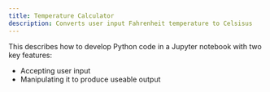 ```yaml
---
title: Temperature Calculator
description: Converts user input Fahrenheit temperature to Celsisus
---
```


This describes how to develop Python code in a Jupyter notebook with two key features:
 - Accepting user input
 - Manipulating it to produce useable output

